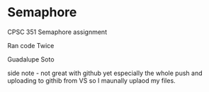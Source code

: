# Semaphore
CPSC 351 Semaphore assignment

Ran code Twice

Guadalupe Soto

side note - not great with github yet especially the whole push and uploading to githib from VS so I maunally uplaod my files.
